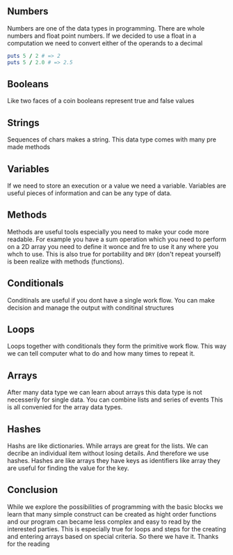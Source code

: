 ## Numbers
Numbers are one of the data types in programming. There are whole numbers and float point numbers.
If we decided to use a float in a computation we need to convert either of the operands to a decimal 
```ruby
puts 5 / 2 # => 2
puts 5 / 2.0 # => 2.5
```

## Booleans
Like two faces of a coin booleans represent true and false values

## Strings
Sequences of chars makes a string. This data type comes with many pre made methods

## Variables
If we need to store an execution or a value we need a variable. Variables are useful pieces of information and can be any type of data.

## Methods
Methods are useful tools especially you need to make your code more readable.
For example you have a sum operation which you need to perform on a 2D array you need to define it wonce and fre to use it any where you whch to use. This is also true for portability and `DRY` (don't repeat yourself) is been realize with methods (functions).

## Conditionals
Conditinals are useful if you dont have a single work flow. You can make decision and manage the output with conditinal structures

## Loops 
Loops together with  conditionals they form the primitive work flow. This way we can tell computer what to do and how many times to repeat it. 

## Arrays
After many data type we can learn about arrays this data type is not necesserily for single data. You can combine lists and series of events This is all convenied for the array data types.

## Hashes
Hashs are like dictionaries. While arrays are great for the lists. We can decribe an individual item without losing details. And therefore we use hashes. Hashes are like arrays they have keys as identifiers like array they are useful for finding the value for the key.

## Conclusion
While we explore the possibilities of programming with the basic blocks we learn that many simple construct can be created as hight order functions and our program can became less complex and easy to read by the interested parties. This is especially true for loops and  steps for the creating and entering arrays based on special criteria. So there we have it. Thanks for the reading
